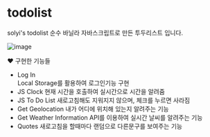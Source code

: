 # todolist
 solyi's todolist
 순수 바닐라 자바스크립트로 만든 투두리스트 입니다.
 
 
![image](https://user-images.githubusercontent.com/89246392/144336697-a67b552c-a2a1-4021-b677-7438dc0970b5.png)


♥ 구현한 기능들
- Log In </br>
  Local Storage를 활용하여 로그인기능 구현
- JS Clock
  현재 시간을 호출하여 실시간으로 시간을 알려줌
- JS To Do List
  새로고침해도 지워지지 않으며, 체크를 누르면 사라짐
- Get Geolocation
  내가 어디에 위치해 있는지 알려주는 기능
- Get Weather Information
  API를 이용하여 실시간 날씨를 알려주는 기능
- Quotes
  새로고침을 할때마다 랜덤으로 다른문구를 보여주는 기능
